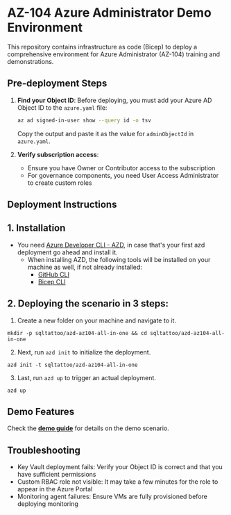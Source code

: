 # AZ-104 Azure Administrator Demo Environment

This repository contains infrastructure as code (Bicep) to deploy a comprehensive environment for Azure Administrator (AZ-104) training and demonstrations.

## Pre-deployment Steps

1. **Find your Object ID**:
   Before deploying, you must add your Azure AD Object ID to the `azure.yaml` file:
   
   ```bash
   az ad signed-in-user show --query id -o tsv
   ```
   
   Copy the output and paste it as the value for `adminObjectId` in `azure.yaml`.

2. **Verify subscription access**:
   - Ensure you have Owner or Contributor access to the subscription
   - For governance components, you need User Access Administrator to create custom roles

## Deployment Instructions

## 1. Installation 
- You need [Azure Developer CLI - AZD](https://learn.microsoft.com/en-us/azure/developer/azure-developer-cli/install-azd), in case that's your first azd deployment go ahead and install it.
    - When installing AZD, the following tools will be installed on your machine as well, if not already installed:
        - [GitHub CLI](https://cli.github.com)
        - [Bicep CLI](https://learn.microsoft.com/en-us/azure/azure-resource-manager/bicep/install)

## 2. Deploying the scenario in 3 steps: 

1. Create a new folder on your machine and navigate to it.
```
mkdir -p sqltattoo/azd-az104-all-in-one && cd sqltattoo/azd-az104-all-in-one 
```
2. Next, run `azd init` to initialize the deployment.
```
azd init -t sqltattoo/azd-az104-all-in-one
```
3. Last, run `azd up` to trigger an actual deployment.
```
azd up
```
## Demo Features
Check the **[demo guide](https://raw.githubusercontent.com/sqltattoo/azd-az104-all-in-one/refs/heads/main/demoguide/demoguide.md)** for details on the demo scenario.

## Troubleshooting

- Key Vault deployment fails: Verify your Object ID is correct and that you have sufficient permissions
- Custom RBAC role not visible: It may take a few minutes for the role to appear in the Azure Portal
- Monitoring agent failures: Ensure VMs are fully provisioned before deploying monitoring
